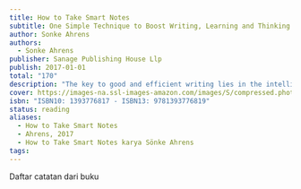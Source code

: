 ```yaml
---
title: How to Take Smart Notes
subtitle: One Simple Technique to Boost Writing, Learning and Thinking - for Students, Academics and Nonfiction Book Writers
author: Sonke Ahrens
authors:
  - Sonke Ahrens
publisher: Sanage Publishing House Llp
publish: 2017-01-01
total: "170"
description: "The key to good and efficient writing lies in the intelligent organisation of ideas and notes. This book helps students, academics and nonfiction writers to get more done, write intelligent texts and learn for the long run. It teaches you how to take smart notes and ensure they bring you and your projects forward. The Take Smart Notes principle is based on established psychological insight and draws from a tried and tested note-taking-technique. This is the first comprehensive guide and description of this system in English, and not only does it explain how it works, but also why. It suits students and academics in the social sciences and humanities, nonfiction writers and others who are in the business of reading, thinking and writing. Instead of wasting your time searching for notes, quotes or references, you can focus on what really counts: thinking, understanding and developing new ideas in writing. It does not matter if you prefer taking notes with pen and paper or on a computer, be it Windows, Mac or Linux. And you can start right away.--Back cover"
cover: https://images-na.ssl-images-amazon.com/images/S/compressed.photo.goodreads.com/books/1488937626i/34507927.jpg
isbn: "ISBN10: 1393776817 - ISBN13: 9781393776819"
status: reading
aliases:
  - How to Take Smart Notes
  - Ahrens, 2017
  - How to Take Smart Notes karya Sönke Ahrens
tags:
---
```

Daftar catatan dari buku 